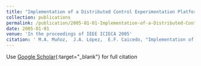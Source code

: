 ```yaml
---
title: "Implementation of a Distributed Control Experimentation Platform"
collection: publications
permalink: /publication/2005-01-01-Implementation-of-a-Distributed-Control-Experimentation-Platform
date: 2005-01-01
venue: 'In the proceedings of IEEE ICIECA 2005'
citation: ' M.A. Muñoz,  J.A. López,  E.F. Caicedo, "Implementation of a Distributed Control Experimentation Platform" In the proceedings of IEEE ICIECA 2005, 2005.'
---
```

Use [Google Scholar](https://scholar.google.com/scholar?q=Implementation+of+a+Distributed+Control+Experimentation+Platform){:target="_blank"} for full citation
